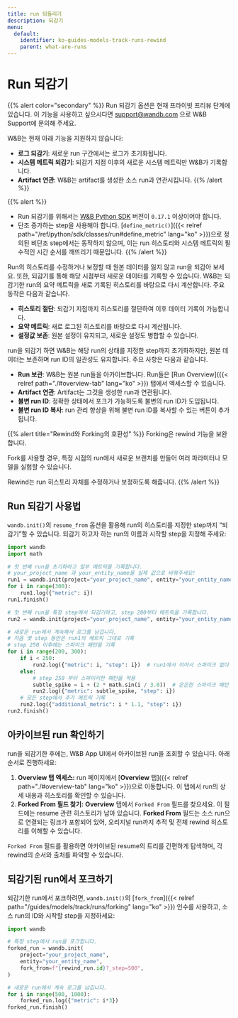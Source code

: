 ```yaml
---
title: run 되돌리기
description: 되감기
menu:
  default:
    identifier: ko-guides-models-track-runs-rewind
    parent: what-are-runs
---
```


# Run 되감기
{{% alert color="secondary" %}}
Run 되감기 옵션은 현재 프라이빗 프리뷰 단계에 있습니다. 이 기능을 사용하고 싶으시다면 support@wandb.com 으로 W&B Support에 문의해 주세요.

W&B는 현재 아래 기능을 지원하지 않습니다:
* **로그 되감기**: 새로운 run 구간에서는 로그가 초기화됩니다.
* **시스템 메트릭 되감기**: 되감기 지점 이후의 새로운 시스템 메트릭만 W&B가 기록합니다.
* **Artifact 연관**: W&B는 artifact를 생성한 소스 run과 연관시킵니다.
{{% /alert %}}

{{% alert %}}
* Run 되감기를 위해서는 [W&B Python SDK](https://pypi.org/project/wandb/) 버전이 `0.17.1` 이상이어야 합니다.
* 단조 증가하는 step을 사용해야 합니다. [`define_metric()`]({{< relref path="/ref/python/sdk/classes/run#define_metric" lang="ko" >}})으로 정의된 비단조 step에서는 동작하지 않으며, 이는 run 히스토리와 시스템 메트릭의 필수적인 시간 순서를 깨뜨리기 때문입니다.
{{% /alert %}}

Run의 히스토리를 수정하거나 보정할 때 원본 데이터를 잃지 않고 run을 되감아 보세요. 또한, 되감기를 통해 해당 시점부터 새로운 데이터를 기록할 수 있습니다. W&B는 되감기한 run의 요약 메트릭을 새로 기록된 히스토리를 바탕으로 다시 계산합니다. 주요 동작은 다음과 같습니다.
- **히스토리 절단**: 되감기 지점까지 히스토리를 절단하여 이후 데이터 기록이 가능합니다.
- **요약 메트릭**: 새로 로그된 히스토리를 바탕으로 다시 계산됩니다.
- **설정값 보존**: 원본 설정이 유지되고, 새로운 설정도 병합할 수 있습니다.

run을 되감기 하면 W&B는 해당 run의 상태를 지정한 step까지 초기화하지만, 원본 데이터는 보존하며 run ID의 일관성도 유지합니다. 주요 사항은 다음과 같습니다.

- **Run 보관**: W&B는 원본 run들을 아카이브합니다. Run들은 [Run Overview]({{< relref path="./#overview-tab" lang="ko" >}}) 탭에서 엑세스할 수 있습니다.
- **Artifact 연관**: Artifact는 그것을 생성한 run과 연관됩니다.
- **불변 run ID**: 정확한 상태에서 포크가 가능하도록 불변의 run ID가 도입됩니다.
- **불변 run ID 복사**: run 관리 향상을 위해 불변 run ID를 복사할 수 있는 버튼이 추가됩니다.

{{% alert title="Rewind와 Forking의 호환성" %}}
Forking은 rewind 기능을 보완합니다.

Fork를 사용할 경우, 특정 시점의 run에서 새로운 브랜치를 만들어 여러 파라미터나 모델을 실험할 수 있습니다.

Rewind는 run 히스토리 자체를 수정하거나 보정하도록 해줍니다.
{{% /alert %}}



## Run 되감기 사용법

`wandb.init()`의 `resume_from` 옵션을 활용해 run의 히스토리를 지정한 step까지 “되감기”할 수 있습니다. 되감기 하고자 하는 run의 이름과 시작할 step을 지정해 주세요:

```python
import wandb
import math

# 첫 번째 run을 초기화하고 일부 메트릭을 기록합니다.
# your_project_name 과 your_entity_name을 실제 값으로 바꿔주세요!
run1 = wandb.init(project="your_project_name", entity="your_entity_name")
for i in range(300):
    run1.log({"metric": i})
run1.finish()

# 첫 번째 run을 특정 step에서 되감기하고, step 200부터 메트릭을 기록합니다.
run2 = wandb.init(project="your_project_name", entity="your_entity_name", resume_from=f"{run1.id}?_step=200")

# 새로운 run에서 계속해서 로그를 남깁니다.
# 처음 몇 step 동안은 run1의 메트릭 그대로 기록
# step 250 이후에는 스파이크 패턴을 기록
for i in range(200, 300):
    if i < 250:
        run2.log({"metric": i, "step": i})  # run1에서 이어서 스파이크 없이 기록
    else:
        # step 250 부터 스파이키한 패턴을 적용
        subtle_spike = i + (2 * math.sin(i / 3.0))  # 은은한 스파이크 패턴 적용
        run2.log({"metric": subtle_spike, "step": i})
    # 모든 step에서 추가 메트릭 기록
    run2.log({"additional_metric": i * 1.1, "step": i})
run2.finish()
```

## 아카이브된 run 확인하기

run을 되감기한 후에는, W&B App UI에서 아카이브된 run을 조회할 수 있습니다. 아래 순서로 진행하세요:

1. **Overview 탭 엑세스:** run 페이지에서 [**Overview** 탭]({{< relref path="./#overview-tab" lang="ko" >}})으로 이동합니다. 이 탭에서 run의 상세 내용과 히스토리를 확인할 수 있습니다.
2. **Forked From 필드 찾기:** **Overview** 탭에서 `Forked From` 필드를 찾으세요. 이 필드에는 resume 관련 히스토리가 남아 있습니다. **Forked From** 필드는 소스 run으로 연결되는 링크가 포함되어 있어, 오리지널 run까지 추적 및 전체 rewind 히스토리를 이해할 수 있습니다.

`Forked From` 필드를 활용하면 아카이브된 resume의 트리를 간편하게 탐색하며, 각 rewind의 순서와 출처를 파악할 수 있습니다.

## 되감기된 run에서 포크하기

되감기한 run에서 포크하려면, `wandb.init()`의 [`fork_from`]({{< relref path="/guides/models/track/runs/forking" lang="ko" >}}) 인수를 사용하고, 소스 run의 ID와 시작할 step을 지정하세요:

```python 
import wandb

# 특정 step에서 run을 포크합니다.
forked_run = wandb.init(
    project="your_project_name",
    entity="your_entity_name",
    fork_from=f"{rewind_run.id}?_step=500",
)

# 새로운 run에서 계속 로그를 남깁니다.
for i in range(500, 1000):
    forked_run.log({"metric": i*3})
forked_run.finish()
```